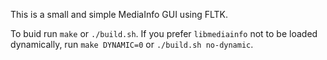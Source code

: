 This is a small and simple MediaInfo GUI using FLTK.

To buid run `make` or `./build.sh`.
If you prefer `libmediainfo` not to be loaded dynamically, run `make DYNAMIC=0` or `./build.sh no-dynamic`.

